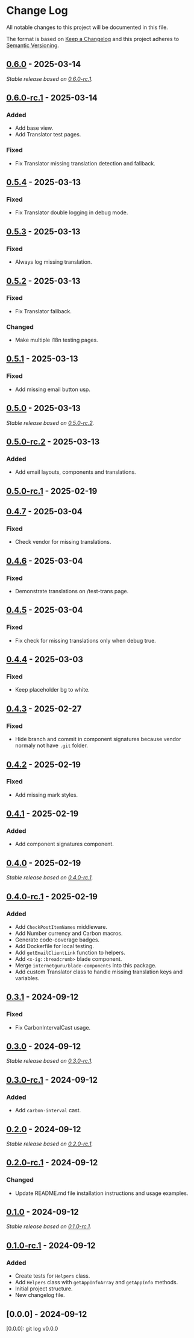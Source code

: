 # Change Log
All notable changes to this project will be documented in this file.

The format is based on [Keep a Changelog](http://keepachangelog.com/)
and this project adheres to [Semantic Versioning](http://semver.org/).

## [0.6.0] - 2025-03-14

_Stable release based on [0.6.0-rc.1]._

## [0.6.0-rc.1] - 2025-03-14

### Added

- Add base view.
- Add Translator test pages.

### Fixed

- Fix Translator missing translation detection and fallback.

## [0.5.4] - 2025-03-13

### Fixed

- Fix Translator double logging in debug mode.

## [0.5.3] - 2025-03-13

### Fixed

- Always log missing translation.

## [0.5.2] - 2025-03-13

### Fixed

- Fix Translator fallback.

### Changed

- Make multiple i18n testing pages.

## [0.5.1] - 2025-03-13

### Fixed

- Add missing email button usp.

## [0.5.0] - 2025-03-13

_Stable release based on [0.5.0-rc.2]._

## [0.5.0-rc.2] - 2025-03-13

### Added

- Add email layouts, components and translations.

## [0.5.0-rc.1] - 2025-02-19

## [0.4.7] - 2025-03-04

### Fixed

- Check vendor for missing translations.

## [0.4.6] - 2025-03-04

### Fixed

- Demonstrate translations on /test-trans page.

## [0.4.5] - 2025-03-04

### Fixed

- Fix check for missing translations only when debug true.

## [0.4.4] - 2025-03-03

### Fixed

- Keep placeholder bg to white.

## [0.4.3] - 2025-02-27

### Fixed

- Hide branch and commit in component signatures because vendor normaly not have `.git` folder.

## [0.4.2] - 2025-02-19

### Fixed

- Add missing mark styles.

## [0.4.1] - 2025-02-19

### Added

- Add component signatures component.

## [0.4.0] - 2025-02-19

_Stable release based on [0.4.0-rc.1]._

## [0.4.0-rc.1] - 2025-02-19

### Added

- Add `CheckPostItemNames` middleware.
- Add Number currency and Carbon macros.
- Generate code-coverage badges.
- Add Dockerfile for local testing.
- Add `getEmailClientLink` function to helpers.
- Add `<x-ig::breadcrumb>` blade component.
- Merge `internetguru/blade-components` into this package.
- Add custom Translator class to handle missing translation keys and variables.

## [0.3.1] - 2024-09-12

### Fixed

- Fix CarbonIntervalCast usage.

## [0.3.0] - 2024-09-12

_Stable release based on [0.3.0-rc.1]._

## [0.3.0-rc.1] - 2024-09-12

### Added

- Add `carbon-interval` cast.

## [0.2.0] - 2024-09-12

_Stable release based on [0.2.0-rc.1]._

## [0.2.0-rc.1] - 2024-09-12

### Changed

- Update README.md file installation instructions and usage examples.

## [0.1.0] - 2024-09-12

_Stable release based on [0.1.0-rc.1]._

## [0.1.0-rc.1] - 2024-09-12

### Added

- Create tests for `Helpers` class.
- Add `Helpers` class with `getAppInfoArray` and `getAppInfo` methods.
- Initial project structure.
- New changelog file.

## [0.0.0] - 2024-09-12

[0.6.0]: https://https://github.com/internetguru/laravel-common/compare/v0.5.4...v0.6.0
[0.6.0-rc.1]: https://github.com/internetguru/laravel-common/releases/tag/v0.5.4
[0.5.4]: https://https://github.com/internetguru/laravel-common/compare/v0.5.3...v0.5.4
[0.5.3]: https://https://github.com/internetguru/laravel-common/compare/v0.5.2...v0.5.3
[0.5.2]: https://https://github.com/internetguru/laravel-common/compare/v0.5.1...v0.5.2
[0.5.1]: https://https://github.com/internetguru/laravel-common/compare/v0.5.0...v0.5.1
[0.5.0]: https://https://github.com/internetguru/laravel-common/compare/v0.4.7...v0.5.0
[0.5.0-rc.2]: https://github.com/internetguru/laravel-common/releases/tag/v0.4.7
[0.5.0-rc.1]: https://github.com/internetguru/laravel-common/releases/tag/v0.4.2
[0.4.7]: https://https://github.com/internetguru/laravel-common/compare/v0.4.6...v0.4.7
[0.4.6]: https://https://github.com/internetguru/laravel-common/compare/v0.4.5...v0.4.6
[0.4.5]: https://https://github.com/internetguru/laravel-common/compare/v0.4.4...v0.4.5
[0.4.4]: https://https://github.com/internetguru/laravel-common/compare/v0.4.3...v0.4.4
[0.4.3]: https://https://github.com/internetguru/laravel-common/compare/v0.4.2...v0.4.3
[0.4.2]: https://https://github.com/internetguru/laravel-common/compare/v0.4.1...v0.4.2
[0.4.1]: https://https://github.com/internetguru/laravel-common/compare/v0.4.0...v0.4.1
[0.4.0]: https://https://github.com/internetguru/laravel-common/compare/v0.3.1...v0.4.0
[0.4.0-rc.1]: https://github.com/internetguru/laravel-common/releases/tag/v0.3.1
[0.3.1]: https://https://github.com/internetguru/laravel-common/compare/v0.3.0...v0.3.1
[0.3.0]: https://https://github.com/internetguru/laravel-common/compare/v0.2.0...v0.3.0
[0.3.0-rc.1]: https://github.com/internetguru/laravel-common/releases/tag/v0.2.0
[0.2.0]: https://https://github.com/internetguru/laravel-common/compare/v0.1.0...v0.2.0
[0.2.0-rc.1]: https://github.com/internetguru/laravel-common/releases/tag/v0.1.0
[0.1.0]: https://https://github.com/internetguru/laravel-common/compare/v0.0.0...v0.1.0
[0.1.0-rc.1]: https://github.com/internetguru/laravel-common/releases/tag/v0.0.0
[0.0.0]: git log v0.0.0

